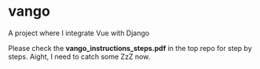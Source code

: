 # vango
A project where I integrate Vue with Django

Please check the <b>vango_instructions_steps.pdf</b> in the top repo for step by steps. Aight, I need to catch some ZzZ now.
